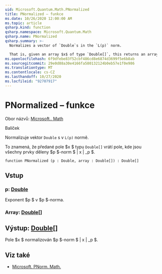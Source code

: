```yaml
---
uid: Microsoft.Quantum.Math.PNormalized
title: PNormalized – funkce
ms.date: 10/26/2020 12:00:00 AM
ms.topic: article
qsharp.kind: function
qsharp.namespace: Microsoft.Quantum.Math
qsharp.name: PNormalized
qsharp.summary: >-
  Normalizes a vector of `Double`s in the `L(p)` norm.

  That is, given an array $x$ of type `Double[]`, this returns an array where all elements are divided by the $p$-norm $\|x\|_p$.
ms.openlocfilehash: 6f9dfebe83f52cbf486cd8e6874d3699f5e6b8ab
ms.sourcegitcommit: 29e0d88a30e4166fa580132124b0eb57e1f0e986
ms.translationtype: MT
ms.contentlocale: cs-CZ
ms.lasthandoff: 10/27/2020
ms.locfileid: "92707917"
---
```

# <a name="pnormalized-function"></a>PNormalized – funkce

Obor názvů: [Microsoft.. Math](xref:Microsoft.Quantum.Math)

Balíček [](https://nuget.org/packages/)


Normalizuje vektor `Double` s v `L(p)` normě.

To znamená, že předané pole $x $ typu `Double[]` vrátí pole, kde jsou všechny prvky děleny $p $-norm $ \| x \| _p $.

```qsharp
function PNormalized (p : Double, array : Double[]) : Double[]
```


## <a name="input"></a>Vstup

### <a name="p--double"></a>p: [Double](xref:microsoft.quantum.lang-ref.double)

Exponent $p $ v $p $-norma.


### <a name="array--double"></a>Array: [Double](xref:microsoft.quantum.lang-ref.double)[]





## <a name="output--double"></a>Výstup: [Double](xref:microsoft.quantum.lang-ref.double)[]

Pole $x $ normalizován $p $-norm $ \| x \| _p $.

## <a name="see-also"></a>Viz také

- [Microsoft. PNorm. Math.](xref:Microsoft.Quantum.Math.PNorm)